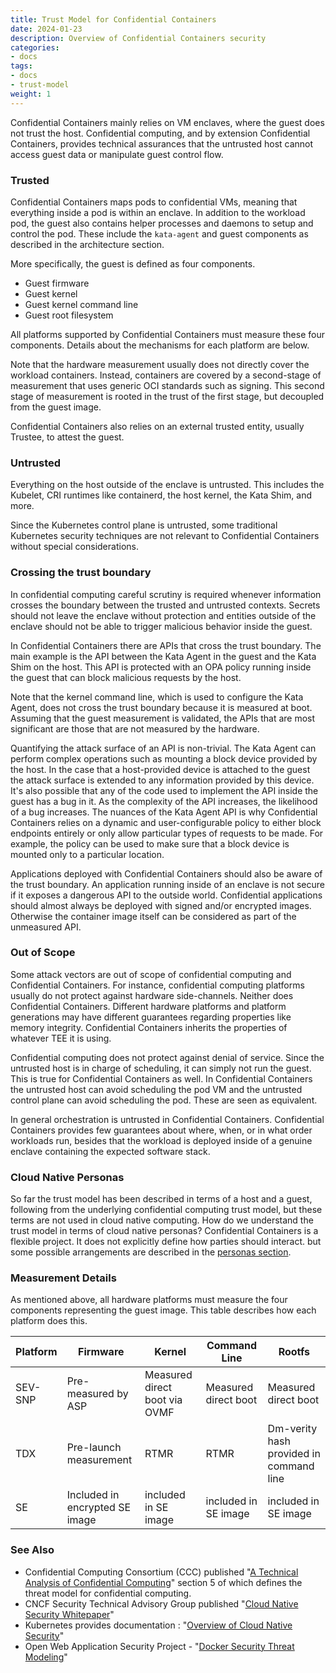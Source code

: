 ```yaml
---
title: Trust Model for Confidential Containers
date: 2024-01-23
description: Overview of Confidential Containers security
categories:
- docs
tags:
- docs
- trust-model
weight: 1
---
```


Confidential Containers mainly relies on VM enclaves, where the guest does not trust the host.
Confidential computing, and by extension Confidential Containers, provides technical assurances
that the untrusted host cannot access guest data or manipulate guest control flow.

### Trusted 

Confidential Containers maps pods to confidential VMs, meaning that everything inside a pod is
within an enclave. In addition to the workload pod, the guest also contains helper processes
and daemons to setup and control the pod.
These include the `kata-agent` and guest components as described in the architecture section.

More specifically, the guest is defined as four components.
- Guest firmware
- Guest kernel
- Guest kernel command line
- Guest root filesystem

All platforms supported by Confidential Containers must measure these four components.
Details about the mechanisms for each platform are below.

Note that the hardware measurement usually does not directly cover the workload containers.
Instead, containers are covered by a second-stage of measurement that uses generic OCI
standards such as signing.
This second stage of measurement is rooted in the trust of the first stage,
but decoupled from the guest image.

Confidential Containers also relies on an external trusted entity, usually Trustee,
to attest the guest.

### Untrusted

Everything on the host outside of the enclave is untrusted.
This includes the Kubelet, CRI runtimes like containerd, the host kernel,
the Kata Shim, and more.

Since the Kubernetes control plane is untrusted, some traditional Kubernetes
security techniques are not relevant to Confidential Containers without special considerations.

### Crossing the trust boundary

In confidential computing careful scrutiny is required whenever information crosses the boundary
between the trusted and untrusted contexts. 
Secrets should not leave the enclave without protection
and entities outside of the enclave should not be able to trigger malicious behavior inside the guest. 

In Confidential Containers there are APIs that cross the trust boundary.
The main example is the API between the Kata Agent in the guest and the Kata Shim on the host.
This API is protected with an OPA policy running inside the guest that can block
malicious requests by the host.

Note that the kernel command line, which is used to configure the Kata Agent, does not
cross the trust boundary because it is measured at boot.
Assuming that the guest measurement is validated, the APIs that are most significant
are those that are not measured by the hardware.

Quantifying the attack surface of an API is non-trivial.
The Kata Agent can perform complex operations such as mounting a block device provided
by the host.
In the case that a host-provided device is attached to the guest the attack surface
is extended to any information provided by this device.
It's also possible that any of the code used to implement the API inside the guest
has a bug in it.
As the complexity of the API increases, the likelihood of a bug increases.
The nuances of the Kata Agent API is why Confidential Containers relies on a dynamic
and user-configurable policy to either block endpoints entirely
or only allow particular types of requests to be made.
For example, the policy can be used to make sure that a block device is mounted
only to a particular location.

Applications deployed with Confidential Containers should also be aware of the trust boundary.
An application running inside of an enclave is not secure if it exposes a dangerous API to the outside world.
Confidential applications should almost always be deployed with signed and/or encrypted images.
Otherwise the container image itself can be considered as part of the unmeasured API.

### Out of Scope

Some attack vectors are out of scope of confidential computing and Confidential Containers.
For instance, confidential computing platforms usually do not protect against hardware side-channels.
Neither does Confidential Containers.
Different hardware platforms and platform generations may have different guarantees
regarding properties like memory integrity.
Confidential Containers inherits the properties of whatever TEE it is using.

Confidential computing does not protect against denial of service.
Since the untrusted host is in charge of scheduling, it can simply not run the guest.
This is true for Confidential Containers as well.
In Confidential Containers the untrusted host can avoid scheduling the pod VM
and the untrusted control plane can avoid scheduling the pod.
These are seen as equivalent.

In general orchestration is untrusted in Confidential Containers.
Confidential Containers provides few guarantees about where, when, or in what order
workloads run, besides that the workload is deployed inside of a genuine enclave
containing the expected software stack.

### Cloud Native Personas

So far the trust model has been described in terms of a host and a guest,
following from the underlying confidential computing trust model,
but these terms are not used in cloud native computing. 
How do we understand the trust model in terms of cloud native personas?
Confidential Containers is a flexible project.
It does not explicitly define how parties should interact. 
but some possible arrangements are described in the [personas section](cloud-native-personas.md).

### Measurement Details

As mentioned above, all hardware platforms must measure the four components representing
the guest image.
This table describes how each platform does this.

| Platform | Firmware | Kernel | Command Line | Rootfs |
| -------- | -------- | ------ | ------------ | ------ |
| SEV-SNP  | Pre-measured by ASP | Measured direct boot via OVMF | Measured direct boot | Measured direct boot |
| TDX | Pre-launch measurement | RTMR | RTMR | Dm-verity hash provided in command line |
| SE | Included in encrypted SE image | included in SE image | included in SE image | included in SE image |

### See Also

- Confidential Computing Consortium (CCC) published
  "[A Technical Analysis of Confidential Computing](https://confidentialcomputing.io/wp-content/uploads/sites/10/2023/03/CCC-A-Technical-Analysis-of-Confidential-Computing-v1.3_unlocked.pdf)"
  section 5 of which defines the threat model for confidential computing.
- CNCF Security Technical Advisory Group published
  "[Cloud Native Security Whitepaper](https://github.com/cncf/tag-security/blob/main/security-whitepaper/v2/CNCF_cloud-native-security-whitepaper-May2022-v2.pdf)"
- Kubernetes provides documentation :
  "[Overview of Cloud Native Security](https://kubernetes.io/docs/concepts/security/overview/)"
- Open Web Application Security Project -
  "[Docker Security Threat Modeling](https://github.com/OWASP/Docker-Security/blob/main/001%20-%20Threats.md)"
